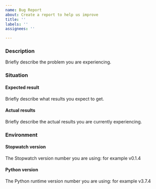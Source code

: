 ```yaml
---
name: Bug Report
about: Create a report to help us improve
title: ''
labels: ''
assignees: ''

---
```


### Description
Briefly describe the problem you are experiencing.

### Situation
#### Expected result
Briefly describe what results you expect to get.

#### Actual results
Briefly describe the actual results you are currently experiencing.

### Environment
#### Stopwatch version
The Stopwatch version number you are using: for example v0.1.4

#### Python version
The Python runtime version number you are using: for example v3.7.4
